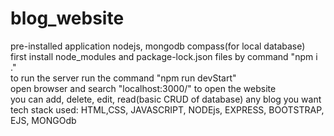 # blog_website
pre-installed application nodejs, mongodb compass(for local database) <br>
first install node_modules and package-lock.json files by command "npm i ." <br>
to run the server run the command "npm run devStart" <br>
open browser and search "localhost:3000/" to open the website <br>
you can add, delete, edit, read(basic CRUD of database) any blog you want <br>
tech stack used: HTML,CSS, JAVASCRIPT, NODEjs, EXPRESS, BOOTSTRAP, EJS, MONGOdb <br>



